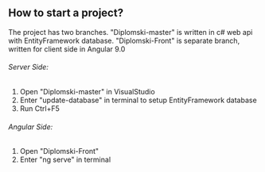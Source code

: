 <h2> How to start a project?  </h2>

The project has two branches. "Diplomski-master" is written in c# web api with EntityFramework database. "Diplomski-Front" is separate branch, written for client side in Angular 9.0

<h6> Server Side: </h6>
<ol>
<li> Open "Diplomski-master" in VisualStudio </li>
<li> Enter "update-database" in terminal to setup EntityFramework database </li>
<li> Run Ctrl+F5
</ol>

<h6> Angular Side: </h6>
<ol>
<li> Open "Diplomski-Front" </li>
<li> Enter "ng serve" in terminal </li>
</ol>
